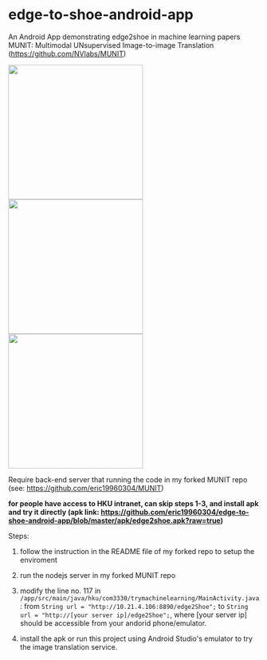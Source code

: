 # edge-to-shoe-android-app

An Android App demonstrating edge2shoe in machine learning papers MUNIT: Multimodal UNsupervised Image-to-image Translation (https://github.com/NVlabs/MUNIT)

<img src="https://raw.githubusercontent.com/eric19960304/edge-to-shoe-android-app/master/img/1.jpg" width="270"> <img src="https://raw.githubusercontent.com/eric19960304/edge-to-shoe-android-app/master/img/2.jpg" width="270"> <img src="https://raw.githubusercontent.com/eric19960304/edge-to-shoe-android-app/master/img/3.jpg" width="270">


Require back-end server that running the code in my forked MUNIT repo (see: https://github.com/eric19960304/MUNIT)

**for people have access to HKU intranet, can skip steps 1-3, and install apk and try it directly (apk link: https://github.com/eric19960304/edge-to-shoe-android-app/blob/master/apk/edge2shoe.apk?raw=true)**


Steps:

1. follow the instruction in the README file of my forked repo to setup the enviroment

2. run the nodejs server in my forked MUNIT repo

3. modify the line no. 117 in `/app/src/main/java/hku/com3330/trymachinelearning/MainActivity.java`: 
from `String url = "http://10.21.4.106:8890/edge2Shoe";` to `String url = "http://[your server ip]/edge2Shoe";`, where [your server ip] should be accessible from your andorid phone/emulator.

4. install the apk or run this project using Android Studio's emulator to try the image translation service.
